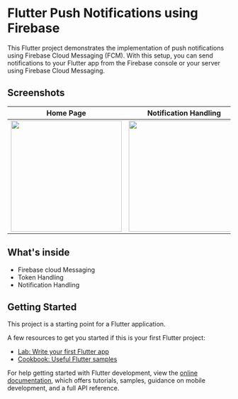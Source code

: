# Flutter Push Notifications using Firebase

This Flutter project demonstrates the implementation of push notifications using Firebase Cloud Messaging (FCM). With this setup, you can send notifications to your Flutter app from the Firebase console or your server using Firebase Cloud Messaging.

## Screenshots

| Home Page | Notification Handling | Demo |
|-----------|-----------|-----------|
|<img src="https://github.com/jayadevpanthaplavil/pushnoti_firebase/assets/123856291/1d1bcee8-a298-4813-810e-6be953934d13" width="250" />|<img src="https://github.com/jayadevpanthaplavil/pushnoti_firebase/assets/123856291/16f92700-e569-40a3-97f2-31c010112640" width="250" />|<img src="https://github.com/jayadevpanthaplavil/pushnoti_firebase/assets/123856291/e4bf97d4-8d02-4ab7-a504-51d7860062ea" width="250" />|






## What's inside

- Firebase cloud Messaging
- Token Handling
- Notification Handling 


## Getting Started

This project is a starting point for a Flutter application.

A few resources to get you started if this is your first Flutter project:

- [Lab: Write your first Flutter app](https://docs.flutter.dev/get-started/codelab)
- [Cookbook: Useful Flutter samples](https://docs.flutter.dev/cookbook)

For help getting started with Flutter development, view the
[online documentation](https://docs.flutter.dev/), which offers tutorials,
samples, guidance on mobile development, and a full API reference.
